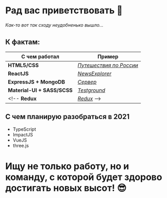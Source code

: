 # Рад вас приветствовать 👋
###### Как-то вот так сходу неудобненько вышло...
## К фактам:

С чем работал | Пример
------------|------------
**HTML5/CSS** | [*Путешествия по России*](https://sh4n-oldone.github.io/russian-travel/index.html)
**ReactJS** | [*NewsExplorer*](https://alpavlov.students.nomoreparties.space/)
**ExpressJS + MongoDB** | [*Сервер*](https://api.alpavlov.students.nomoreparties.space/)
**Material-UI + SASS/SCSS** | [*Testground*](https://sh4n-oldone.github.io/material-ui/)
<!-- **Redux** | [*Redux*]() -->

## С чем планирую разобраться в 2021
* TypeScript
* ImpactJS
* VueJS
* three.js
# Ищу не только работу, но и команду, с которой будет здорово достигать новых высот! :sunglasses: